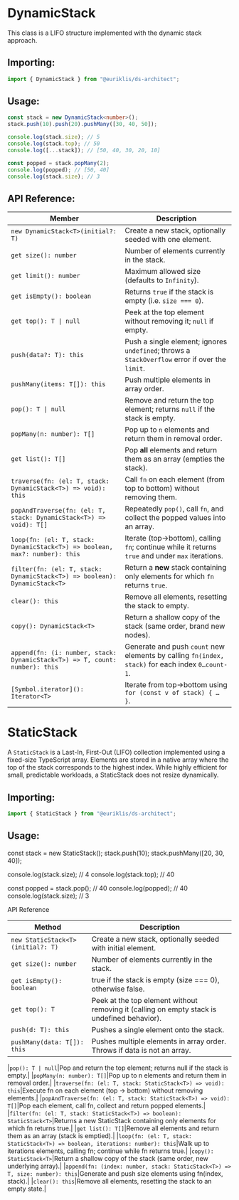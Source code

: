 # DynamicStack<T>

This class is a LIFO structure implemented with the dynamic stack approach.

## Importing:

```ts
import { DynamicStack } from "@euriklis/ds-architect";
```

## Usage:

```ts
const stack = new DynamicStack<number>();
stack.push(10).push(20).pushMany([30, 40, 50]);

console.log(stack.size); // 5
console.log(stack.top); // 50
console.log([...stack]); // [50, 40, 30, 20, 10]

const popped = stack.popMany(2);
console.log(popped); // [50, 40]
console.log(stack.size); // 3
```

## API Reference:

| Member                                                                      | Description                                                                                      |
| --------------------------------------------------------------------------- | ------------------------------------------------------------------------------------------------ |
| `new DynamicStack<T>(initial?: T)`                                          | Create a new stack, optionally seeded with one element.                                          |
| `get size(): number`                                                        | Number of elements currently in the stack.                                                       |
| `get limit(): number`                                                       | Maximum allowed size (defaults to `Infinity`).                                                   |
| `get isEmpty(): boolean`                                                    | Returns `true` if the stack is empty (i.e. `size === 0`).                                        |
| `get top(): T \| null`                                                      | Peek at the top element without removing it; `null` if empty.                                    |
| `push(data?: T): this`                                                      | Push a single element; ignores `undefined`; throws a `StackOverflow` error if over the `limit`.  |
| `pushMany(items: T[]): this`                                                | Push multiple elements in array order.                                                           |
| `pop(): T \| null`                                                          | Remove and return the top element; returns `null` if the stack is empty.                         |
| `popMany(n: number): T[]`                                                   | Pop up to `n` elements and return them in removal order.                                         |
| `get list(): T[]`                                                           | Pop **all** elements and return them as an array (empties the stack).                            |
| `traverse(fn: (el: T, stack: DynamicStack<T>) => void): this`               | Call `fn` on each element (from top to bottom) without removing them.                            |
| `popAndTraverse(fn: (el: T, stack: DynamicStack<T>) => void): T[]`          | Repeatedly `pop()`, call `fn`, and collect the popped values into an array.                      |
| `loop(fn: (el: T, stack: DynamicStack<T>) => boolean, max?: number): this`  | Iterate (top→bottom), calling `fn`; continue while it returns `true` and under `max` iterations. |
| `filter(fn: (el: T, stack: DynamicStack<T>) => boolean): DynamicStack<T>`   | Return a **new** stack containing only elements for which `fn` returns `true`.                   |
| `clear(): this`                                                             | Remove all elements, resetting the stack to empty.                                               |
| `copy(): DynamicStack<T>`                                                   | Return a shallow copy of the stack (same order, brand new nodes).                                |
| `append(fn: (i: number, stack: DynamicStack<T>) => T, count: number): this` | Generate and push `count` new elements by calling `fn(index, stack)` for each index `0…count-1`. |
| `[Symbol.iterator](): Iterator<T>`                                          | Iterate from top→bottom using `for (const v of stack) { … }`.                                    |

# StaticStack

A `StaticStack` is a Last-In, First-Out (LIFO) collection implemented using a fixed-size TypeScript array. Elements are stored in a native array where the top of the stack corresponds to the highest index. While highly efficient for small, predictable workloads, a StaticStack does not resize dynamically.

## Importing:

```ts
import { StaticStack } from "@euriklis/ds-architect";
```

## Usage:

const stack = new StaticStack<number>();
stack.push(10);
stack.pushMany([20, 30, 40]);

console.log(stack.size); // 4
console.log(stack.top); // 40

const popped = stack.pop(); // 40
console.log(popped); // 40
console.log(stack.size); // 3

API Reference

| Method                            | Description                                                                                 |
| --------------------------------- | ------------------------------------------------------------------------------------------- |
| `new StaticStack<T>(initial?: T)` | Create a new stack, optionally seeded with initial element.                                 |
| `get size(): number`              | Number of elements currently in the stack.                                                  |
| `get isEmpty(): boolean`          | true if the stack is empty (size === 0), otherwise false.                                   |
| `get top(): T`                    | Peek at the top element without removing it (calling on empty stack is undefined behavior). |
| `push(d: T): this`                | Pushes a single element onto the stack.                                                     |
| `pushMany(data: T[]): this`       | Pushes multiple elements in array order. Throws if data is not an array.                    |

|`pop(): T | null`|Pop and return the top element; returns null if the stack is empty.|
|`popMany(n: number): T[]`|Pop up to n elements and return them in removal order.|
|`traverse(fn: (el: T, stack: StaticStack<T>) => void): this`|Execute fn on each element (top → bottom) without removing elements.|
|`popAndTraverse(fn: (el: T, stack: StaticStack<T>) => void): T[]`|Pop each element, call fn, collect and return popped elements.|
|`filter(fn: (el: T, stack: StaticStack<T>) => boolean): StaticStack<T>`|Returns a new StaticStack containing only elements for which fn returns true.|
|`get list(): T[]`|Remove all elements and return them as an array (stack is emptied).|
|`loop(fn: (el: T, stack: StaticStack<T>) => boolean, iterations: number): this`|Walk up to iterations elements, calling fn; continue while fn returns true.|
|`copy(): StaticStack<T>`|Return a shallow copy of the stack (same order, new underlying array).|
|`append(fn: (index: number, stack: StaticStack<T>) => T, size: number): this`|Generate and push size elements using fn(index, stack).|
|`clear(): this`|Remove all elements, resetting the stack to an empty state.|

